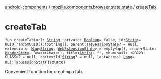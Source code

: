 [android-components](../index.md) / [mozilla.components.browser.state.state](index.md) / [createTab](./create-tab.md)

# createTab

`fun createTab(url: `[`String`](https://kotlinlang.org/api/latest/jvm/stdlib/kotlin/-string/index.html)`, private: `[`Boolean`](https://kotlinlang.org/api/latest/jvm/stdlib/kotlin/-boolean/index.html)` = false, id: `[`String`](https://kotlinlang.org/api/latest/jvm/stdlib/kotlin/-string/index.html)` = UUID.randomUUID().toString(), parent: `[`TabSessionState`](-tab-session-state/index.md)`? = null, extensions: `[`Map`](https://kotlinlang.org/api/latest/jvm/stdlib/kotlin.collections/-map/index.html)`<`[`String`](https://kotlinlang.org/api/latest/jvm/stdlib/kotlin/-string/index.html)`, `[`WebExtensionState`](-web-extension-state/index.md)`> = emptyMap(), readerState: `[`ReaderState`](-reader-state/index.md)` = ReaderState(), title: `[`String`](https://kotlinlang.org/api/latest/jvm/stdlib/kotlin/-string/index.html)` = "", thumbnail: <ERROR CLASS>? = null, contextId: `[`String`](https://kotlinlang.org/api/latest/jvm/stdlib/kotlin/-string/index.html)`? = null, lastAccess: `[`Long`](https://kotlinlang.org/api/latest/jvm/stdlib/kotlin/-long/index.html)` = 0L): `[`TabSessionState`](-tab-session-state/index.md) [(source)](https://github.com/mozilla-mobile/android-components/blob/master/components/browser/state/src/main/java/mozilla/components/browser/state/state/TabSessionState.kt#L58)

Convenient function for creating a tab.

